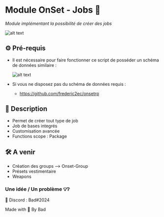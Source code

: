 # Module OnSet - Jobs 📎

*Module implémentant la possibilité de créer des jobs*

![alt text](https://i.imgur.com/mN4qbBF.png)

## ⚙️ Pré-requis 

* Il est nécessaire pour faire fonctionner ce script de posséder un schéma de données similaire :

  ![alt text](https://i.imgur.com/eCRNXlt.png)

* Si vous ne disposez pas du schéma de données requis :
  - https://github.com/frederic2ec/onsetrp

## 📝 Description 

* Permet de créer tout type de job
* Job de bases integrés
* Customisation avancée
* Functions scope : Package

## 🛠️ A venir 

* Création des groups --> Onset-Group
* Présets vestimentaire
* Weapons

### Une idée / Un problème 💡❔

📮 Discord : Bad#2024


Made with 🖤 By Bad
